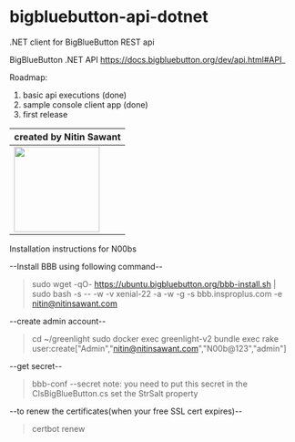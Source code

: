 # bigbluebutton-api-dotnet
.NET client for BigBlueButton REST api

BigBlueButton .NET API
https://docs.bigbluebutton.org/dev/api.html#API_

Roadmap:
1. basic api executions (done)
2. sample console client app (done)
3. first release 

| created by Nitin Sawant  |
|------------|
| <img src="https://www.google.com/a/cpanel/nitinsawant.com/images/logo.gif?service=google_gsuite" width="150"> |


Installation instructions for N00bs

--Install BBB using following command--
> sudo wget -qO- https://ubuntu.bigbluebutton.org/bbb-install.sh | sudo bash -s -- -w -v xenial-22 -a -w -g -s bbb.insproplus.com -e nitin@nitinsawant.com

--create admin account--
> cd ~/greenlight
> sudo docker exec greenlight-v2 bundle exec rake user:create["Admin","nitin@nitinsawant.com","N00b@123","admin"]

--get secret--
> bbb-conf --secret
note: you need to put this secret in the ClsBigBlueButton.cs set the StrSalt property

--to renew the certificates(when your free SSL cert expires)--
> certbot renew 
